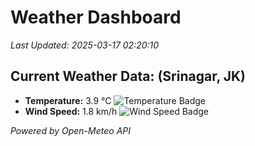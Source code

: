 
# Weather Dashboard

_Last Updated: 2025-03-17 02:20:10_

## Current Weather Data: (Srinagar, JK)
- **Temperature:** 3.9 °C ![Temperature Badge](https://img.shields.io/badge/Temperature-Low%20Temp-blue)
- **Wind Speed:** 1.8 km/h ![Wind Speed Badge](https://img.shields.io/badge/Wind%20Speed-Light%20Wind-blue)

*Powered by Open-Meteo API*
